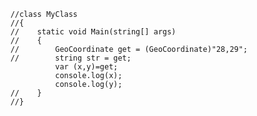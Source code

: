 ﻿```
    //class MyClass
    //{
    //    static void Main(string[] args)
    //    {
    //        GeoCoordinate get = (GeoCoordinate)"28,29";
    //        string str = get;
              var (x,y)=get;
              console.log(x);
              console.log(y);
    //    }
    //}
```